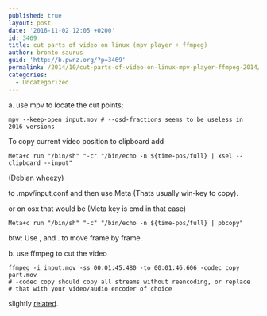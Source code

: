 ```yaml
---
published: true
layout: post
date: '2016-11-02 12:05 +0200'
id: 3469
title: cut parts of video on linux (mpv player + ffmpeg)
author: bronto saurus
guid: 'http://b.pwnz.org/?p=3469'
permalink: /2014/10/cut-parts-of-video-on-linux-mpv-player-ffmpeg-2014/
categories:
  - Uncategorized
---
```

a. use mpv to locate the cut points;

    mpv --keep-open input.mov # --osd-fractions seems to be useless in 2016 versions

To copy current video position to clipboard add

    Meta+c run "/bin/sh" "-c" "/bin/echo -n ${time-pos/full} | xsel --clipboard --input"

(Debian wheezy)
  
to .mpv/input.conf and then use Meta (Thats usually win-key to copy).

or on osx that would be (Meta key is cmd in that case)

    Meta+c run "/bin/sh" "-c" "/bin/echo -n ${time-pos/full} | pbcopy"

btw: Use , and . to move frame by frame.

b. use ffmpeg to cut the video

    ffmpeg -i input.mov -ss 00:01:45.480 -to 00:01:46.606 -codec copy part.mov
    # -codec copy should copy all streams without reencoding, or replace
    # that with your video/audio encoder of choice

slightly [related](http://crunchbang.org/forums/viewtopic.php?pid=399702#p399702).
